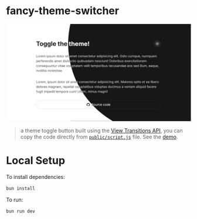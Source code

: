 # fancy-theme-switcher

[![fancy-theme-switcher](./public/thumbnail.png)](https://malkiii.github.io/fancy-theme-switcher)

> a theme toggle button built using the [View Transitions API](https://developer.mozilla.org/en-US/docs/Web/API/ViewTransition), you can copy the code directly from [`public/script.js`](https://github.com/malkiii/fancy-theme-switcher/blob/master/public/script.js) file. See the [demo](https://malkiii.github.io/fancy-theme-switcher).

# Local Setup

To install dependencies:

```bash
bun install
```

To run:

```bash
bun run dev
```
